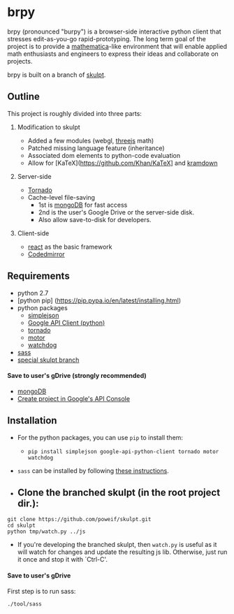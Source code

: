 # brpy #
brpy (pronounced "burpy") is a browser-side interactive python client that stresses edit-as-you-go rapid-prototyping. The long term goal of the project is to provide a [mathematica](http://www.wolfram.com/mathematica/)-like environment that will enable applied math enthusiasts and engineers to express their ideas and collaborate on projects.

brpy is built on a branch of [skulpt](https://github.com/skulpt/skulpt).

## Outline ##
This project is roughly divided into three parts:

1. Modification to skulpt
   - Added a few modules (webgl, [threejs](http://threejs.org/) math)
   - Patched missing language feature (inheritance)
   - Associated dom elements to python-code evaluation
   - Allow for [KaTeX](https://github.com/Khan/KaTeX] and [kramdown](http://kramdown.gettalong.org/)

2. Server-side
   - [Tornado](http://www.tornadoweb.org/en/stable/)
   - Cache-level file-saving
     - 1st is [mongoDB](http://www.mongodb.org) for fast access
     - 2nd is the user's Google Drive or the server-side disk.
     - Also allow save-to-disk for developers.

3. Client-side
   - [react](http://reactjs.org/) as the basic framework
   - [Codedmirror](https://codemirror.net/)

## Requirements ##
- python 2.7
- [python pip] (https://pip.pypa.io/en/latest/installing.html)
- python packages
  - [simplejson](https://pypi.python.org/pypi/simplejson)
  - [Google API Client (python)](https://developers.google.com/api-client-library/python/start/installation)
  - [tornado](https://pypi.python.org/pypi/tornado)
  - [motor](https://motor.readthedocs.org/en/stable/installation.html)
  - [watchdog](http://pythonhosted.org/watchdog/installation.html)
- [sass](http://www.sass-lang.com)
- [special skulpt branch](https://github.com/poweif/skulpt)

#### Save to user's gDrive (strongly recommended) ####
- [mongoDB](http://www.mongodb.org)
- [Create project in Google's API Console](https://console.developers.google.com/)

## Installation ##
- For the python packages, you can use `pip` to install them:
  - `pip install simplejson google-api-python-client tornado motor watchdog`

- `sass` can be installed by following [these instructions](http://www.sass-lang.com/install).
- Clone the branched skulpt (in the root project dir.):
  -
```
git clone https://github.com/poweif/skulpt.git
cd skulpt
python tmp/watch.py ../js
```
  - If you're developing the branched skulpt, then `watch.py` is useful as it will watch for changes and update the resulting js lib. Otherwise, just run it once and stop it with `Ctrl-C'.


#### Save to user's gDrive ####

First step is to run sass:
```
./tool/sass
```
